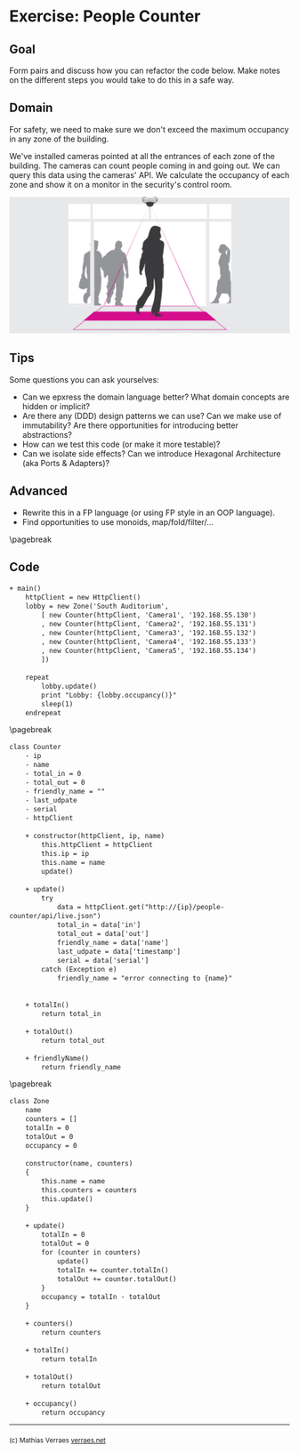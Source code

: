 # Exercise: People Counter

## Goal

Form pairs and discuss how you can refactor the code below. Make notes on the different steps you would take to do this in a safe way. 

## Domain

For safety, we need to make sure we don't exceed the maximum occupancy in any zone of the building. 

We've installed cameras pointed at all the entrances of each zone of the building. The cameras can count people coming in and going out. We can query this data using the cameras' API. We calculate the occupancy of each zone and show it on a monitor in the security's control room.

![](peoplecounter.jpg)

## Tips

Some questions you can ask yourselves:

- Can we epxress the domain language better? What domain concepts are hidden or implicit?
- Are there any (DDD) design patterns we can use? Can we make use of immutability? Are there opportunities for introducing better abstractions?
- How can we test this code (or make it more testable)?
- Can we isolate side effects? Can we introduce Hexagonal Architecture (aka Ports & Adapters)?

## Advanced

- Rewrite this in a FP language (or using FP style in an OOP language).
- Find opportunities to use monoids, map/fold/filter/...

\pagebreak



## Code

```
+ main()
    httpClient = new HttpClient()
    lobby = new Zone('South Auditorium',
        [ new Counter(httpClient, 'Camera1', '192.168.55.130')
        , new Counter(httpClient, 'Camera2', '192.168.55.131')
        , new Counter(httpClient, 'Camera3', '192.168.55.132')
        , new Counter(httpClient, 'Camera4', '192.168.55.133')
        , new Counter(httpClient, 'Camera5', '192.168.55.134')
        ])

    repeat
        lobby.update()
        print "Lobby: {lobby.occupancy()}"
        sleep(1)
    endrepeat
```

\pagebreak

```
class Counter
    - ip
    - name
    - total_in = 0
    - total_out = 0
    - friendly_name = ""
    - last_udpate
    - serial
    - httpClient

    + constructor(httpClient, ip, name)
        this.httpClient = httpClient
        this.ip = ip
        this.name = name
        update()

    + update()
        try
            data = httpClient.get("http://{ip}/people-counter/api/live.json")
            total_in = data['in']
            total_out = data['out']
            friendly_name = data['name']
            last_udpate = data['timestamp']
            serial = data['serial']
        catch (Exception e)
            friendly_name = "error connecting to {name}"
        

    + totalIn()
        return total_in

    + totalOut()
        return total_out

    + friendlyName()
        return friendly_name
```

\pagebreak

```
class Zone
    name
    counters = []
    totalIn = 0
    totalOut = 0
    occupancy = 0

    constructor(name, counters)
    {
        this.name = name
        this.counters = counters
        this.update()
    }

    + update()
        totalIn = 0
        totalOut = 0
        for (counter in counters)
            update()
            totalIn += counter.totalIn()
            totalOut += counter.totalOut()
        }
        occupancy = totalIn - totalOut
    }

    + counters()
        return counters

    + totalIn()
        return totalIn

    + totalOut()
        return totalOut

    + occupancy()
        return occupancy

```

  
---

<sub>(c) Mathias Verraes [verraes.net](https://verraes.net)</sub>
